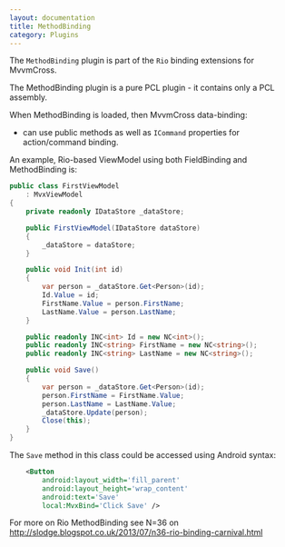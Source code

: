 ```yaml
---
layout: documentation
title: MethodBinding
category: Plugins
---
```

The `MethodBinding` plugin is part of the `Rio` binding extensions for MvvmCross.

The MethodBinding plugin is a pure PCL plugin - it contains only a PCL assembly.

When MethodBinding is loaded, then MvvmCross data-binding:

- can use public methods as well as `ICommand` properties for action/command binding.

An example, Rio-based ViewModel using both FieldBinding and MethodBinding is:

```c#
public class FirstViewModel
    : MvxViewModel
{
    private readonly IDataStore _dataStore;

    public FirstViewModel(IDataStore dataStore)
    {
        _dataStore = dataStore;
    }

    public void Init(int id)
    {
        var person = _dataStore.Get<Person>(id);
        Id.Value = id;
        FirstName.Value = person.FirstName;
        LastName.Value = person.LastName;
    }

    public readonly INC<int> Id = new NC<int>();
    public readonly INC<string> FirstName = new NC<string>();
    public readonly INC<string> LastName = new NC<string>();

    public void Save()
    {
        var person = _dataStore.Get<Person>(id);
        person.FirstName = FirstName.Value;
        person.LastName = LastName.Value;
        _dataStore.Update(person);
        Close(this);
    }
}
```

The `Save` method in this class could be accessed using Android syntax:

```xml
    <Button
        android:layout_width='fill_parent'
        android:layout_height='wrap_content'
        android:text='Save'
        local:MvxBind='Click Save' />
```

For more on Rio MethodBinding see N=36 on http://slodge.blogspot.co.uk/2013/07/n36-rio-binding-carnival.html

